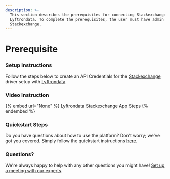 ```yaml
---
description: >-
  This section describes the prerequisites for connecting Stackexchange to
  Lyftrondata. To complete the prerequisites, the user must have admin access to
  Stackexchange.
---
```


# Prerequisite

<mark style="color:blue;"></mark>

### Setup Instructions

Follow the steps below to create an API Credentials for the [Stackexchange](None) driver setup with [Lyftrondata](https://www.lyftrondata.com)

### Video Instruction

{% embed url="None" %}
Lyftrondata Stackexchange App Steps
{% endembed %}

### Quickstart Steps

Do you have questions about how to use the platform? Don't worry; we've got you covered. Simply follow the quickstart instructions [here](README.md).

### Questions? <a href="#questions" id="questions"></a>

We're always happy to help with any other questions you might have! [Set up a meeting with our experts](https://www.lyftrondata.com/book-a-meeting/).

